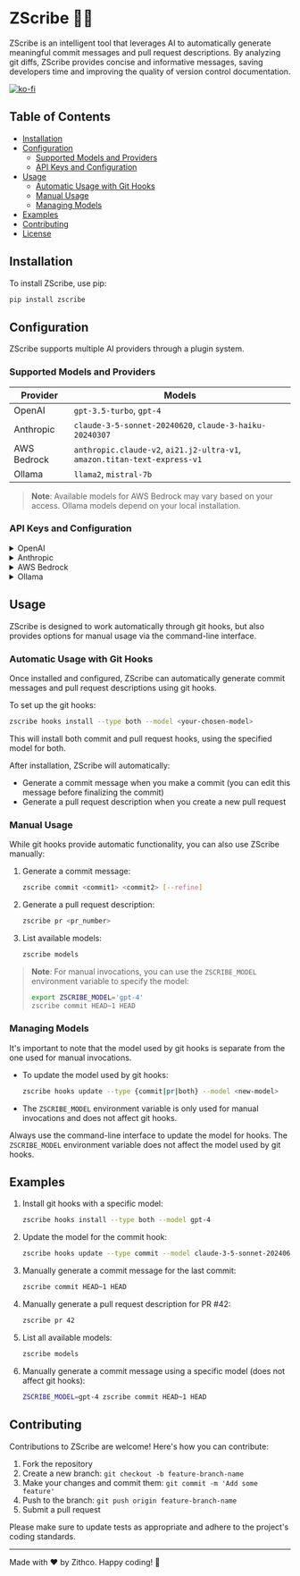 # ZScribe 📝🤖

ZScribe is an intelligent tool that leverages AI to automatically generate meaningful commit messages and pull request descriptions. By analyzing git diffs, ZScribe provides concise and informative messages, saving developers time and improving the quality of version control documentation.

[![ko-fi](https://ko-fi.com/img/githubbutton_sm.svg)](https://ko-fi.com/T6T211DCA3)


## Table of Contents

- [Installation](#installation)
- [Configuration](#configuration)
  - [Supported Models and Providers](#supported-models-and-providers)
  - [API Keys and Configuration](#api-keys-and-configuration)
- [Usage](#usage)
  - [Automatic Usage with Git Hooks](#automatic-usage-with-git-hooks)
  - [Manual Usage](#manual-usage)
  - [Managing Models](#managing-models)
- [Examples](#examples)
- [Contributing](#contributing)
- [License](#license)

## Installation

To install ZScribe, use pip:

```bash
pip install zscribe
```

## Configuration

ZScribe supports multiple AI providers through a plugin system. 

### Supported Models and Providers

| Provider | Models |
|----------|--------|
| OpenAI | `gpt-3.5-turbo`, `gpt-4` |
| Anthropic | `claude-3-5-sonnet-20240620`, `claude-3-haiku-20240307` |
| AWS Bedrock | `anthropic.claude-v2`, `ai21.j2-ultra-v1`, `amazon.titan-text-express-v1` |
| Ollama | `llama2`, `mistral-7b` |

> **Note**: Available models for AWS Bedrock may vary based on your access. Ollama models depend on your local installation.

### API Keys and Configuration

<details>
<summary>OpenAI</summary>

1. Go to [OpenAI's website](https://openai.com/) and sign up or log in.
2. Navigate to the API section and create a new API key.
3. Set the environment variable:
   ```bash
   export OPENAI_API_KEY='your-api-key-here'
   ```
</details>

<details>
<summary>Anthropic</summary>

1. Go to [Anthropic's website](https://www.anthropic.com/) and sign up for API access.
2. Once approved, generate an API key from your account dashboard.
3. Set the environment variable:
   ```bash
   export ANTHROPIC_API_KEY='your-api-key-here'
   ```
</details>

<details>
<summary>AWS Bedrock</summary>

1. Sign up for an [AWS account](https://aws.amazon.com/) if you don't have one.
2. Request access to AWS Bedrock in your AWS console.
3. Set up AWS CLI and configure it with your credentials:
   ```bash
   aws configure
   ```
   Or set environment variables:
   ```bash
   export AWS_ACCESS_KEY_ID='your-access-key'
   export AWS_SECRET_ACCESS_KEY='your-secret-key'
   export AWS_DEFAULT_REGION='your-preferred-region'
   ```
</details>

<details>
<summary>Ollama</summary>

1. Install Ollama on your local machine following instructions from the [Ollama website](https://ollama.ai/).
2. No API key is required as Ollama runs locally.
</details>

## Usage

ZScribe is designed to work automatically through git hooks, but also provides options for manual usage via the command-line interface.

### Automatic Usage with Git Hooks

Once installed and configured, ZScribe can automatically generate commit messages and pull request descriptions using git hooks.

To set up the git hooks:

```bash
zscribe hooks install --type both --model <your-chosen-model>
```

This will install both commit and pull request hooks, using the specified model for both.

After installation, ZScribe will automatically:
- Generate a commit message when you make a commit (you can edit this message before finalizing the commit)
- Generate a pull request description when you create a new pull request

### Manual Usage

While git hooks provide automatic functionality, you can also use ZScribe manually:

1. Generate a commit message:
   ```bash
   zscribe commit <commit1> <commit2> [--refine]
   ```

2. Generate a pull request description:
   ```bash
   zscribe pr <pr_number>
   ```

3. List available models:
   ```bash
   zscribe models
   ```

> **Note**: For manual invocations, you can use the `ZSCRIBE_MODEL` environment variable to specify the model:
> ```bash
> export ZSCRIBE_MODEL='gpt-4'
> zscribe commit HEAD~1 HEAD
> ```

### Managing Models

It's important to note that the model used by git hooks is separate from the one used for manual invocations. 

- To update the model used by git hooks:
  ```bash
  zscribe hooks update --type {commit|pr|both} --model <new-model>
  ```

- The `ZSCRIBE_MODEL` environment variable is only used for manual invocations and does not affect git hooks.

Always use the command-line interface to update the model for hooks. The `ZSCRIBE_MODEL` environment variable does not affect the model used by git hooks.

## Examples

1. Install git hooks with a specific model:
   ```bash
   zscribe hooks install --type both --model gpt-4
   ```

2. Update the model for the commit hook:
   ```bash
   zscribe hooks update --type commit --model claude-3-5-sonnet-20240620
   ```

3. Manually generate a commit message for the last commit:
   ```bash
   zscribe commit HEAD~1 HEAD
   ```

4. Manually generate a pull request description for PR #42:
   ```bash
   zscribe pr 42
   ```

5. List all available models:
   ```bash
   zscribe models
   ```

6. Manually generate a commit message using a specific model (does not affect git hooks):
   ```bash
   ZSCRIBE_MODEL=gpt-4 zscribe commit HEAD~1 HEAD
   ```

## Contributing

Contributions to ZScribe are welcome! Here's how you can contribute:

1. Fork the repository
2. Create a new branch: `git checkout -b feature-branch-name`
3. Make your changes and commit them: `git commit -m 'Add some feature'`
4. Push to the branch: `git push origin feature-branch-name`
5. Submit a pull request

Please make sure to update tests as appropriate and adhere to the project's coding standards.

---

Made with ❤️ by Zithco. Happy coding! 🚀